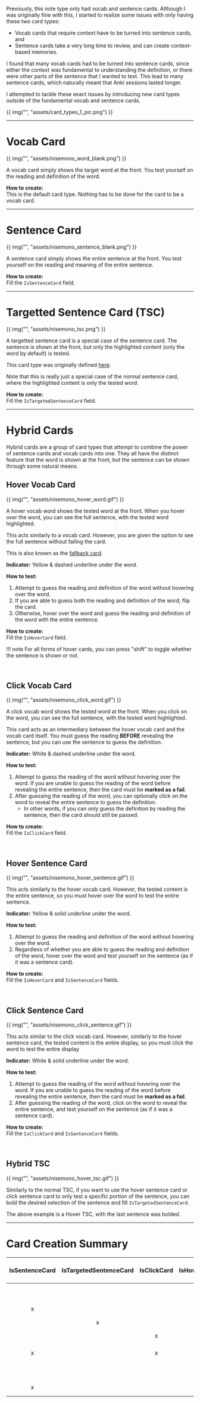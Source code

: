
Previously, this note type only had vocab and sentence cards.
Although I was originally fine with this,
I started to realize some issues with only having these two card types:

* Vocab cards that require context have to be turned into sentence cards, and
* Sentence cards take a very long time to review, and can create context-based memories.

I found that many vocab cards had to be turned into sentence cards, since either the
context was fundamental to understanding the definition, or there were other parts
of the sentence that I wanted to test.
This lead to many sentence cards, which naturally meant that Anki sessions lasted longer.

I attempted to tackle these exact issues by introducing new card types
outside of the fundamental vocab and sentence cards.


{{ img("", "assets/card_types_1_pic.png") }}


---


# Vocab Card

{{ img("", "assets/nisemono_word_blank.png") }}

A vocab card simply shows the target word at the front.
You test yourself on the reading and definition of the word.

**How to create:** <br>
This is the default card type.
Nothing has to be done for the card to be a vocab card.

---



# Sentence Card

{{ img("", "assets/nisemono_sentence_blank.png") }}

A sentence card simply shows the entire sentence at the front.
You test yourself on the reading and meaning of the entire sentence.

**How to create:** <br>
Fill the `IsSentenceCard` field.

---



# Targetted Sentence Card (TSC)

{{ img("", "assets/nisemono_tsc.png") }}

A targetted sentence card is a special case of the sentence card.
The sentence is shown at the front, but only the highlighted content (only the word by default)
is tested.

This card type was originally defined
[here](https://tatsumoto.neocities.org/blog/discussing-various-card-templates.html#targeted-sentence-cards-or-mpvacious-cards).

Note that this is really just a special case of the normal sentence card,
where the highlighted content is only the tested word.

**How to create:** <br>
Fill the `IsTargetedSentenceCard` field.

---




# Hybrid Cards

Hybrid cards are a group of card types that attempt to combine the power of
sentence cards and vocab cards into one.
They all have the distinct feature that the word is shown at the front,
but the sentence can be shown through some natural means.



## Hover Vocab Card

{{ img("", "assets/nisemono_hover_word.gif") }}

A hover vocab word shows the tested word at the front.
When you hover over the word,
you can see the full sentence, with the tested word highlighted.

This acts similarly to a vocab card.
However, you are given the option to see the full sentence without failing the card.

This is also known as the [fallback card](https://tatsumoto.neocities.org/blog/discussing-various-card-templates.html#fallback-cards).

**Indicator:** Yellow & dashed underline under the word.

**How to test:** <br>

1. Attempt to guess the reading and definition of the word without hovering over the word.
2. If you are able to guess both the reading and definition of the word, flip the card.
3. Otherwise, hover over the word and guess the reading and definition of the word
    with the entire sentence.

**How to create:** <br>
Fill the `IsHoverCard` field.

!!! note
    For all forms of hover cards, you can press "shift" to toggle whether the sentence is shown or not.



<br>

## Click Vocab Card

{{ img("", "assets/nisemono_click_word.gif") }}

A click vocab word shows the tested word at the front.
When you click on the word, you can see the full sentence,
with the tested word highlighted.

This card acts as an intermediary between the hover vocab card and the vocab card itself.
You must guess the reading **BEFORE** revealing the sentence,
but you can use the sentence to guess the definition.

**Indicator:** White & dashed underline under the word.

**How to test:** <br>

1. Attempt to guess the reading of the word without hovering over the word.
    If you are unable to guess the reading of the word before revealing the entire sentence,
    then the card must be **marked as a fail**.
2. After guessing the reading of the word, you can optionally click on the word
    to reveal the entire sentence to guess the definition.
    * In other words, if you can only guess the definition by reading the sentence,
        then the card should still be passed.

**How to create:** <br>
Fill the `IsClickCard` field.




<br>

## Hover Sentence Card

{{ img("", "assets/nisemono_hover_sentence.gif") }}

This acts similarly to the hover vocab card.
However, the tested content is the entire sentence,
so you must hover over the word to test the entire sentence.

**Indicator:** Yellow & solid underline under the word.

**How to test:** <br>

1. Attempt to guess the reading and definition of the word without hovering over the word.
2. Regardless of whether you are able to guess the reading and definition of the word,
    hover over the word and test yourself on the sentence (as if it was a sentence card).

**How to create:** <br>
Fill the `IsHoverCard` and `IsSentenceCard` fields.



<br>

## Click Sentence Card

{{ img("", "assets/nisemono_click_sentence.gif") }}

This acts similar to the click vocab card.
However, similarly to the hover sentence card, the tested content is the entire display,
so you must click the word to test the entire display

**Indicator:** White & solid underline under the word.

**How to test:** <br>

1. Attempt to guess the reading of the word without hovering over the word.
    If you are unable to guess the reading of the word before revealing the entire sentence,
    then the card must be **marked as a fail**.
2. After guessing the reading of the word, click on the word
    to reveal the entire sentence, and test yourself on the sentence (as if it was a sentence card).

**How to create:** <br>
Fill the `IsClickCard` and `IsSentenceCard` fields.


<br>

## Hybrid TSC

{{ img("", "assets/nisemono_hover_tsc.gif") }}

Similarly to the normal TSC, if you want to use the hover sentence card or click sentence card
to only test a specific portion of the sentence, you can bold the desired
selection of the sentence and fill `IsTargetedSentenceCard`.

The above example is a Hover TSC, with the last sentence was bolded.

---




# Card Creation Summary

| IsSentenceCard | IsTargetedSentenceCard | IsClickCard | IsHoverCard | Result (Card Type) |
|:--------------:|:----------------------:|:-----------:|:-----------:|--------------------|
|                |                        |             |             | Vocab Card         |
| x              |                        |             |             | Sentence Card      |
|                | x                      |             |             | TSC                |
|                |                        | x           |             | Click Vocab        |
| x              |                        | x           |             | Click Sentence     |
|                |                        |             | x           | Hover Vocab        |
| x              |                        |             | x           | Hover Sentence     |


